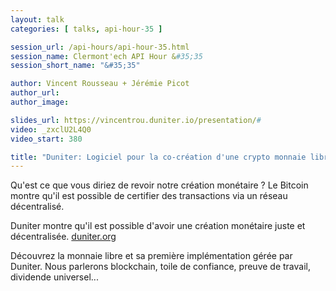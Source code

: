 ```yaml
---
layout: talk
categories: [ talks, api-hour-35 ]

session_url: /api-hours/api-hour-35.html
session_name: Clermont'ech API Hour &#35;35
session_short_name: "&#35;35"

author: Vincent Rousseau + Jérémie Picot
author_url: 
author_image: 

slides_url: https://vincentrou.duniter.io/presentation/#
video: _zxclU2L4Q0
video_start: 380

title: "Duniter: Logiciel pour la co-création d'une crypto monnaie libre et équitable"
---
```


Qu'est ce que vous diriez de revoir notre création monétaire ? Le Bitcoin
montre qu'il est possible de certifier des transactions via un réseau
décentralisé.

Duniter montre qu'il est possible d'avoir une création monétaire juste et
décentralisée. [duniter.org](https://duniter.org/en/)

Découvrez la monnaie libre et sa première implémentation gérée par Duniter.
Nous parlerons blockchain, toile de confiance, preuve de travail, dividende
universel...
